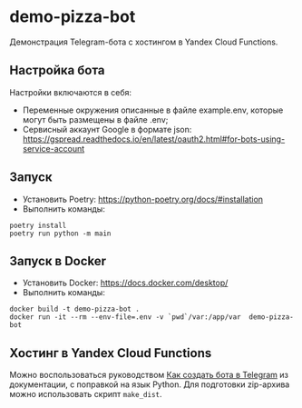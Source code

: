 # demo-pizza-bot
Демонстрация Telegram-бота с хостингом в Yandex Cloud Functions.

## Настройка бота
Настройки включаются в себя:
* Переменные окружения описанные в файле example.env, которые могут быть размещены
  в файле .env;
* Сервисный аккаунт Google в формате json:
  https://gspread.readthedocs.io/en/latest/oauth2.html#for-bots-using-service-account

## Запуск
* Установить Poetry: https://python-poetry.org/docs/#installation
* Выполнить команды:
```shell
poetry install
poetry run python -m main
```

## Запуск в Docker
* Установить Docker: https://docs.docker.com/desktop/
* Выполнить команды:
```shell
docker build -t demo-pizza-bot .
docker run -it --rm --env-file=.env -v `pwd`/var:/app/var  demo-pizza-bot
```

## Хостинг в Yandex Cloud Functions
Можно воспользоваться руководством
[Как создать бота в Telegram](https://cloud.yandex.ru/docs/functions/tutorials/telegram-bot-serverless)
из документации, с поправкой на язык Python.
Для подготовки zip-архива можно использовать скрипт `make_dist`.
